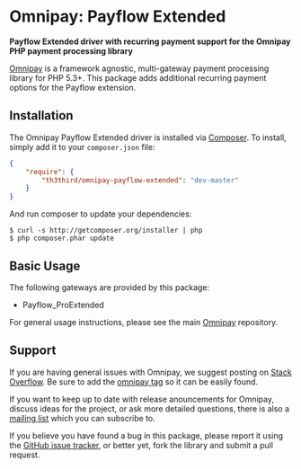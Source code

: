 # Omnipay: Payflow Extended

**Payflow Extended driver with recurring payment support for the Omnipay PHP payment processing library**

[Omnipay](https://github.com/thephpleague/omnipay) is a framework agnostic, multi-gateway payment
processing library for PHP 5.3+. This package adds additional recurring payment options for the Payflow extension.

## Installation

The Omnipay Payflow Extended driver is installed via [Composer](http://getcomposer.org/). To install, simply add it
to your `composer.json` file:

```json
{
    "require": {
        "th3third/omnipay-payflow-extended": "dev-master"
    }
}
```

And run composer to update your dependencies:

    $ curl -s http://getcomposer.org/installer | php
    $ php composer.phar update

## Basic Usage

The following gateways are provided by this package:

* Payflow_ProExtended

For general usage instructions, please see the main [Omnipay](https://github.com/thephpleague/omnipay)
repository.

## Support

If you are having general issues with Omnipay, we suggest posting on
[Stack Overflow](http://stackoverflow.com/). Be sure to add the
[omnipay tag](http://stackoverflow.com/questions/tagged/omnipay) so it can be easily found.

If you want to keep up to date with release anouncements for Omnipay, discuss ideas for the project,
or ask more detailed questions, there is also a [mailing list](https://groups.google.com/forum/#!forum/omnipay) which
you can subscribe to.

If you believe you have found a bug in this package, please report it using the [GitHub issue tracker](https://github.com/thephpleague/omnipay-payflow-extended/issues),
or better yet, fork the library and submit a pull request.
